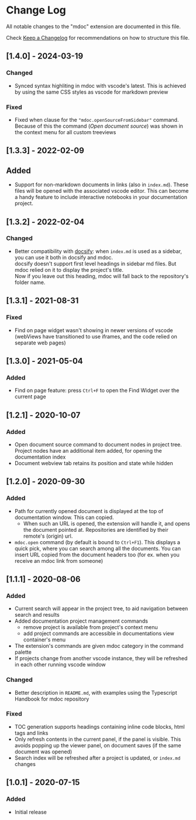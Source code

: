 # Change Log

All notable changes to the "mdoc" extension are documented in this file.

Check [Keep a Changelog](http://keepachangelog.com/) for recommendations on how to structure this file.

## [1.4.0] - 2024-03-19
### Changed
- Synced syntax highliting in mdoc with vscode's latest. This is achieved by using the same CSS styles as vscode for markdown preview

### Fixed
- Fixed when clause for the `"mdoc.openSourceFromSidebar"` command. Because of this the command (_Open document source_) was 
  shown in the context menu for all custom treeviews

## [1.3.3] - 2022-02-09
## Added
- Support for non-markdown documents in links (also in `index.md`). These files will be opened with the associated vscode editor. 
This can become a handy feature to include interactive notebooks in your documentation project.  

## [1.3.2] - 2022-02-04
### Changed
- Better compatibility with [docsify](https://docsifyjs.netlify.app/#/): when `index.md` is used as a sidebar, you can use it both in docsify and mdoc.    
docsify doesn't support first level headings in sidebar md files. But mdoc relied on it to display the project's title.    
Now if you leave out this heading, mdoc will fall back to the repository's folder name. 

## [1.3.1] - 2021-08-31
### Fixed
- Find on page widget wasn't showing in newer versions of vscode (webViews have transitioned to use iframes, and the code relied on separate web pages)

## [1.3.0] - 2021-05-04
### Added
- Find on page feature: press `Ctrl+F` to open the Find Widget over the current page

## [1.2.1] - 2020-10-07
### Added
- Open document source command to document nodes in project tree. Project nodes have an additional item added, for opening the documentation index
- Document webview tab retains its position and state while hidden

## [1.2.0] - 2020-09-30
### Added
- Path for currently opened document is displayed at the top of documentation window. This can copied.
  - When such an URL is opened, the extension will handle it, and opens the document pointed at. Repositories are identified by their remote's (origin) url.
- `mdoc.open` command (by default is bound to `Ctrl+F1`). This displays a quick pick, where you can search among all the documents. You can insert URL copied from the document headers too (for ex. when you receive an mdoc link from someone)

## [1.1.1] - 2020-08-06
### Added
- Current search will appear in the project tree, to aid navigation between search and results
- Added documentation project management commands
  - remove project is available from project's context menu
  - add project commands are accessible in documentations view container's menu
- The extension's commands are given mdoc category in the command palette
- If projects change from another vscode instance, they will be refreshed in each other running vscode window

### Changed
- Better description in `README.md`, with examples using the Typescript Handbook for mdoc repository

### Fixed
- TOC generation supports headings containing inline code blocks, html tags and links
- Only refresh contents in the current panel, if the panel is visible. This avoids popping up the viewer panel, on document saves (if the same document was opened)
- Search index will be refreshed after a project is updated, or `index.md` changes

## [1.0.1] - 2020-07-15

### Added
- Initial release